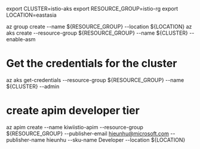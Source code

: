 export CLUSTER=istio-aks
export RESOURCE_GROUP=istio-rg
export LOCATION=eastasia

az group create --name ${RESOURCE_GROUP} --location ${LOCATION}
az aks create --resource-group ${RESOURCE_GROUP} --name ${CLUSTER} --enable-asm

# Get the credentials for the cluster
az aks get-credentials --resource-group ${RESOURCE_GROUP} --name ${CLUSTER} --admin

# create apim developer tier
az apim create --name kiwiistio-apim --resource-group ${RESOURCE_GROUP} --publisher-email hieunhu@microsoft.com --publisher-name hieunhu --sku-name Developer --location ${LOCATION}

